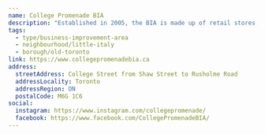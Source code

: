 ```yaml
---
name: College Promenade BIA
description: "Established in 2005, the BIA is made up of retail stores, restaurants and service-oriented businesses. Boasting some of the finest shops and restaurants in the city, College Promenade is home to a diverse community of families, young professionals and students."
tags:
  - type/business-improvement-area
  - neighbourhood/little-italy
  - borough/old-toronto
link: https://www.collegepromenadebia.ca
address:
  streetAddress: College Street from Shaw Street to Rusholme Road
  addressLocality: Toronto
  addressRegion: ON
  postalCode: M6G 1C6
social:
  instagram: https://www.instagram.com/collegepromenade/
  facebook: https://www.facebook.com/CollegePromenadeBIA/
---
```

